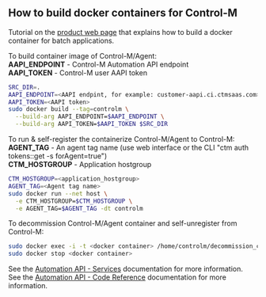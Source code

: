 ## How to build docker containers for Control-M

Tutorial on the [product web page](https://docs.bmc.com/docs/display/ctmSaaSAPI/Building+a+docker+container+for+batch+applications)
that explains how to build a docker container for batch applications.

To build container image of Control-M/Agent:  
**AAPI_ENDPOINT** - Control-M Automation API endpoint   
**AAPI_TOKEN** - Control-M user AAPI token

```bash
SRC_DIR=.
AAPI_ENDPOINT=<AAPI endpint, for example: customer-aapi.ci.ctmsaas.com>
AAPI_TOKEN=<AAPI token>
sudo docker build --tag=controlm \
  --build-arg AAPI_ENDPOINT=$AAPI_ENDPOINT \
  --build-arg AAPI_TOKEN=$AAPI_TOKEN $SRC_DIR
```

  
To run & self-register the containerize Control-M/Agent to Control-M:  
**AGENT_TAG** - An agent tag name (use web interface or the CLI "ctm auth tokens::get -s forAgent=true")  
**CTM_HOSTGROUP** - Application hostgroup  
```bash
CTM_HOSTGROUP=<application_hostgroup>
AGENT_TAG=<Agent tag name>
sudo docker run --net host \
  -e CTM_HOSTGROUP=$CTM_HOSTGROUP \
  -e AGENT_TAG=$AGENT_TAG -dt controlm
```

To decommission Control-M/Agent container and self-unregister from Control-M:
```bash
sudo docker exec -i -t <docker container> /home/controlm/decommission_controlm.sh
sudo docker stop <docker container>
```

See the [Automation API - Services](https://docs.bmc.com/docs/display/ctmSaaSAPI/Services) documentation for more information.  
See the [Automation API - Code Reference](https://docs.bmc.com/docs/display/ctmSaaSAPI/Code+Reference) documentation for more information.